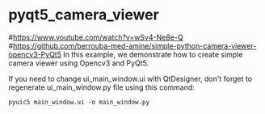 # pyqt5_camera_viewer
#https://www.youtube.com/watch?v=wSv4-Ne8e-Q
#https://github.com/berrouba-med-amine/simple-python-camera-viewer-opencv3-PyQt5
In this example, we demonstrate how to create simple camera viewer using Opencv3 and PyQt5.

If you  need to change ui_main_window.ui with QtDesigner, don't forget to regenerate ui_main_window.py file using this command:  
```{r, engine='sh', count_lines}
pyuic5 main_window.ui -o main_window.py
```



